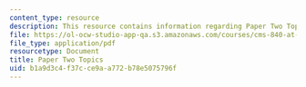 ```yaml
---
content_type: resource
description: This resource contains information regarding Paper Two Topics.
file: https://ol-ocw-studio-app-qa.s3.amazonaws.com/courses/cms-840-at-the-limit-violence-in-contemporary-representation-fall-2013/b1a9d3c4f37cce9aa772b78e5075796f_MITCMS_840F13_PrTwoTopics.pdf
file_type: application/pdf
resourcetype: Document
title: Paper Two Topics
uid: b1a9d3c4-f37c-ce9a-a772-b78e5075796f
---
```


